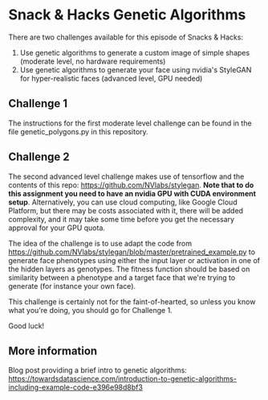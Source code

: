 # Snack & Hacks Genetic Algorithms

There are two challenges available for this episode of Snacks & Hacks:

1. Use genetic algorithms to generate a custom image of simple shapes (moderate level, no hardware requirements)
2. Use genetic algorithms to generate your face using nvidia's StyleGAN for hyper-realistic faces (advanced level, GPU needed)

## Challenge 1
The instructions for the first moderate level challenge can be found in the file genetic_polygons.py in this repository.

## Challenge 2
The second advanced level challenge makes use of tensorflow and the contents of this repo: https://github.com/NVlabs/stylegan. **Note that to do this assignment you need to have an nvidia GPU with CUDA environment setup**. Alternatively, you can use cloud computing, like Google Cloud Platform, but there may be costs associated with it, there will be added complexity, and it may take some time before you get the necessary approval for your GPU quota.

The idea of the challenge is to use adapt the code from https://github.com/NVlabs/stylegan/blob/master/pretrained_example.py to generate face phenotypes using either the input layer or activation in one of the hidden layers as genotypes. The fitness function should be based on similarity between a phenotype and a target face that we're trying to generate (for instance your own face).

This challenge is certainly not for the faint-of-hearted, so unless you know what you're doing, you should go for Challenge 1.

Good luck!

## More information

Blog post providing a brief intro to genetic algorithms: https://towardsdatascience.com/introduction-to-genetic-algorithms-including-example-code-e396e98d8bf3
